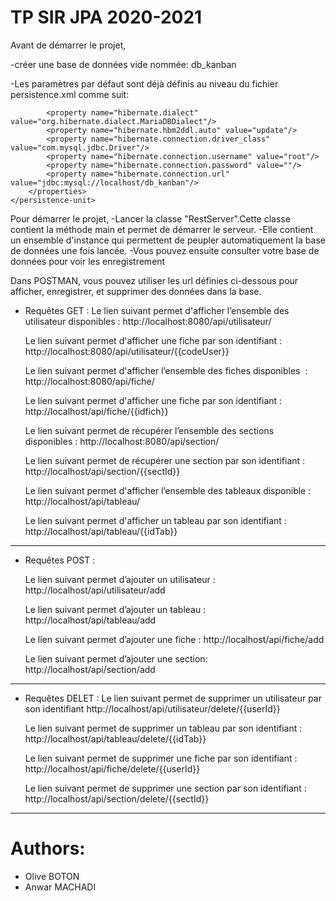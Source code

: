 # TP SIR JPA 2020-2021 

Avant de démarrer le projet,

 -créer une base de données vide nommée: db_kanban
 
 -Les paramètres par défaut sont déjà définis au niveau du fichier persistence.xml
 comme suit:
 
   <persistence-unit name="dev" transaction-type="RESOURCE_LOCAL">
        <!-- <class>org.hibernate.ejb.test.Cat</class> -->
        <!--  <class>org.hibernate.ejb.test.Distributor</class> -->
        <!--  <class>org.hibernate.ejb.test.Item</class> -->
        <properties>
            <property name="hibernate.show_sql" value="true"/>

            <property name="hibernate.dialect" value="org.hibernate.dialect.MariaDBDialect"/>
            <property name="hibernate.hbm2ddl.auto" value="update"/>
            <property name="hibernate.connection.driver_class" value="com.mysql.jdbc.Driver"/>
            <property name="hibernate.connection.username" value="root"/>
            <property name="hibernate.connection.password" value=""/>
            <property name="hibernate.connection.url" value="jdbc:mysql://localhost/db_kanban"/>
        </properties>
    </persistence-unit>
    
Pour démarrer le projet,
 -Lancer la classe "RestServer".Cette classe contient la méthode main et permet de démarrer le serveur.
 -Elle contient un ensemble d'instance qui  permettent de peupler automatiquement  la base de données une fois lancée.
 -Vous pouvez ensuite consulter votre base de données pour voir les enregistrement
 
Dans POSTMAN, vous pouvez utiliser les url définies ci-dessous pour afficher, enregistrer, et supprimer des données dans la base.

- Requêtes GET :
   Le lien suivant permet d'afficher l’ensemble des utilisateur disponibles :
   http://localhost:8080/api/utilisateur/

   Le lien suivant permet d'afficher une fiche par son identifiant :
   http://localhost:8080/api/utilisateur/{{codeUser}}

   Le lien suivant permet d'afficher l’ensemble des fiches disponibles  :
   http://localhost:8080/api/fiche/

   Le lien suivant permet d'afficher une fiche par son identifiant :
    http://localhost/api/fiche/{{idfich}}

   Le lien suivant permet de récupérer l’ensemble des sections disponibles :
   http://localhost:8080/api/section/

   Le lien suivant permet de récupérer une section par son identifiant :
   http://localhost/api/section/{{sectId}}

   Le lien suivant permet d'afficher l’ensemble des tableaux disponible : http://localhost/api/tableau/

   Le lien suivant permet d'afficher un tableau par son identifiant :
   http://localhost/api/tableau/{{idTab}}



----------------------------------------------
- Requêtes  POST :

   Le lien suivant permet d’ajouter un utilisateur :
   http://localhost/api/utilisateur/add

   Le lien suivant permet d’ajouter un tableau :
   http://localhost/api/tableau/add

   Le lien suivant permet d’ajouter une fiche :
   http://localhost/api/fiche/add

   Le lien suivant permet d’ajouter une section:
   http://localhost/api/section/add

----------------------------------------------

- Requêtes DELET :
   Le lien suivant permet de supprimer un utilisateur par son identifiant
   http://localhost/api/utilisateur/delete/{{userId}}

   Le lien suivant permet de supprimer un tableau par son identifiant :
   http://localhost/api/tableau/delete/{{idTab}}

   Le lien suivant permet de supprimer une fiche par son identifiant :
   http://localhost/api/fiche/delete/{{userId}}

   Le lien suivant permet de supprimer une section par son identifiant :
   http://localhost/api/section/delete/{{sectId}}



----------------------------------------------

# Authors:
- Olive BOTON
- Anwar MACHADI
